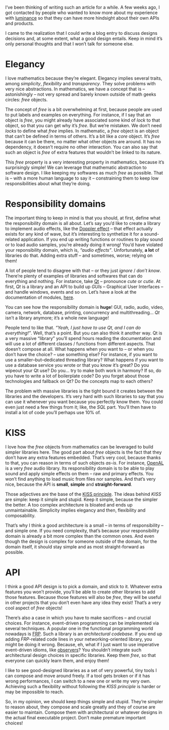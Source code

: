 I’ve been thinking of writing such an article for a while. A few weeks ago, I got contacted by
people who wanted to know more about my experience with
[luminance](https://github.com/phaazon/luminance) so that they can have more hindsight about their
own APIs and products.

I came to the realization that I could write a blog entry to discuss designs decisions and, at some
extent, what a good design entails. Keep in mind it’s only personal thoughts and that I won’t talk
for someone else.

# Elegancy

I love mathematics because they’re elegant. Elegancy implies several traits, among *simplicity*,
*flexibility* and *transparency*. They solve problems with very nice abstractions. In
mathematics, we have a concept that is – astonishingly – not very spread and barely known outside
of math geeks circles: *free* objects.

The concept of *free* is a bit overwhelming at first, because people are used to put labels and
examples on everything. For instance, if I say that an object is *free*, you might already have
associated some kind of *lock* to that object, so that you can get why it’s *free*. But we’re
mistaken. We don’t need *locks* to define what *free* implies. In mathematic, a *free* object is an
object that can’t be defined in terms of others. It’s a bit like a *core* object. It’s *free*
because it can be there, no matter what other objects are around. It has no dependency, it doesn’t
require no other interaction. You can also say that such an object is *free* of extra features that
wouldn’t be linked to its nature.

This *free* property is a very interesting property in mathematics, because it’s surprisingly
simple! We can leverage that mathematic abstraction to software design. I like keeping my softwares
as much *free* as possible. That is – with a more human language to say it – constraining them to
keep low responsibilities about what they’re doing.

# Responsibility domains

The important thing to keep in mind is that you should, at first, define what the responsibility
domain is all about. Let’s say you’d like to create a library to implement audio effects, like the
[Doppler effect](https://en.wikipedia.org/wiki/Doppler_effect) – that effect actually exists for
any kind of wave, but it’s interesting to synthetize it for a sound-related application. If you end
up writing functions or routines to play sound or to load audio samples, you’re already doing it
wrong! You’d have violated your reponsibility domain, which is, *“audio effects”*. Unfortunately,
**a lot** of libraries do that. Adding extra stuff – and sometimes, worse; relying on them!

A lot of people tend to disagree with that – or they just *ignore* / *don’t know*. There’re plenty
of examples of libraries and softwares that can do everything and nothing. For instance, take
[Qt](http://www.qt.io/) – pronounce *cute* or *cutie*. At first, *Qt* is a library and an API to
build up *GUIs* – Graphical User Interfaces – and handle windows, events and so on. Let’s have a
look at the documentation of modules, [here](http://doc.qt.io/qt-5/qtmodules.html).

You can see how the responsibility domain is **huge**! GUI, radio, audio, video, camera, network,
database, printing, concurrency and multithreading… *Qt* isn’t a library anymore; it’s a whole new
language!

People tend to like that. *“Yeah, I just have to use Qt, and I can do everything!”*. Well, that’s a
point. But you can also think it another way. Qt is a very massive “library” you’ll spend hours
reading the documentation and will use a lot of different classes / functions from different
aspects. That doesn’t compose at all. What happens when you want to – or when you don’t have the
choice? – use something else? For instance, if you want to use a smaller–but–dedicated threading
library? What happens if you want to use a database service you wrote or that you know it’s great?
Do you wipeout your Qt use? Do you… try to make both work in harmony? If so, do you have to write a
lot of boilerplate code? Do you forget about those technologies and fallback on Qt? Do the concepts
map to each others?

The problem with massive libraries is the tight bound it creates between the libraries and the
developers. It’s very hard with such libraries to say that you can use it whenever you want because
you perfectly know them. You could even just need a few things from it; like, the *SQL* part. You’ll
then have to install a lot of code you’ll perhaps use 10% of.

# KISS

I love how the *free* objects from mathematics can be leveraged to build simpler libraries here. The
good part about *free* objects is the fact that they don’t have any extra features embedded. That’s
very cool, because thanks to that, you can reason in terms of such objects *as-is*. For instance,
[OpenAL](http://www.openal.org) is a very *free* audio library. Its responsibility domain is to be
able to play sound and apply simple effects on them – raw and primary effects. You won’t find
anything to load music from files nor samples. And that’s very nice, because the API is **small**,
**simple** and **straight-forward**.

Those adjectives are the base of the [KISS principle](https://en.wikipedia.org/wiki/KISS_principle).
The ideas behind *KISS* are simple: keep it simple and stupid. Keep it simple, because the simpler
the better. A too complex architecture is bloated and ends up unmaintainable. Simplicity implies
elegancy and then, flexibility and composability.

That’s why I think a good architecture is a small – in terms of responsibility – and simple one. If
you need complexity, that’s because your responsibility domain is already a bit more complex than
the common ones. And even though the design is complex for someone outside of the domain, for the
domain itself, it should stay simple and as most straight-forward as possible.

# API

I think a good API design is to pick a domain, and stick to it. Whatever extra features you won’t
provide, you’ll be able to create other libraries to add those features. Because those features will
also be *free*, they will be useful in other projects that you don’t even have any idea they exist!
That’s a very cool aspect of *free* objects!

There’s also a case in which you have to make sacrifices – and crucial choices. For instance,
event-driven programming can be implemented via several techniques. A popular one in the functional
programming world nowadays is [FRP](https://wiki.haskell.org/Functional_Reactive_Programming). Such
a library is an *architectural codebase*. If you end up adding *FRP*-related code lines in your
networking-oriented library, you might be doing it wrong. Because, eh, what if I just want to use
imperative event-driven idioms, like [observers](https://en.wikipedia.org/wiki/Observer_pattern)?
You shouldn’t integrate such architectural design choices in specific libraries. Keep them *free*,
so that everyone can quickly learn them, and enjoy them!

I like to see good-designed libraries as a set of very powerful, tiny tools I can compose and move
around freely. If a tool gets broken or if it has wrong performances, I can switch to a new one or
write my very own. Achieving such a flexibility without following the *KISS principle* is harder or
may be impossible to reach.

So, in my opinion, we should keep things simple and stupid. They’re simpler to reason about, they
compose and scale greatly and they of course are easier to maintain. Compose them with architectural
or whatever designs in the actual final executable project. Don’t make premature important choices!
